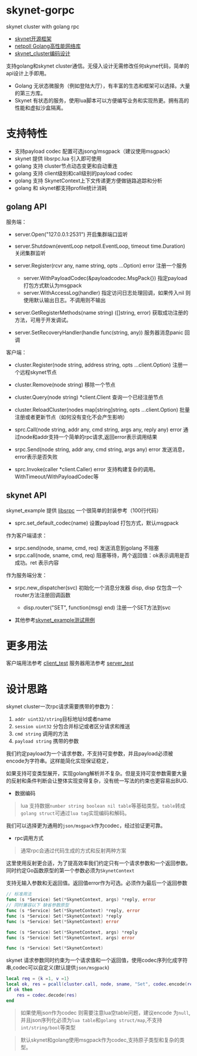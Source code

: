 # skynet-gorpc
skynet cluster with golang rpc

- [skynet开源框架](https://github.com/cloudwu/skynet/wiki)
- [netpoll Golang高性能网络库](https://github.com/cloudwego/netpoll/blob/develop/README_CN.md)
- [skynet_cluster编码设计](https://blog.codingnow.com/2017/03/skynet_cluster.html)

支持golang和skynet cluster通信。无侵入设计无需修改任何skyne代码，简单的api设计上手即用。

- Golang 无状态微服务（例如登陆大厅），有丰富的生态和框架可以选择。大量的第三方库。
- Skynet 有状态的服务，使用lua脚本可以方便编写业务和实现热更。拥有高的性能和虚拟沙盒隔离。

# 支持特性 #

- 支持payload codec 配置可选jsong/msgpack（建议使用msgpack）
- skynet 提供 libsrpc.lua 引入即可使用
- golang 支持 cluster节点动态变更和自动重连
- golang 支持 client级别和call级别的payload codec
- golang 支持 SkynetContext上下文传递更方便做链路追踪和分析
- golang 和 skynet都支持profile统计消耗

## golang API ##

服务端：

- server.Open("127.0.0.1:2531") 开启集群端口监听
- server.Shutdown(eventLoop netpoll.EventLoop, timeout time.Duration) 关闭集群监听

- server.Register(rcvr any, name string, opts ...Option) error 注册一个服务
  - server.WithPayloadCodec(&payloadcodec.MsgPack{}) 指定payload打包方式默认为msgpack
  - server.WithAccessLog(handler) 指定访问日志处理回调，如果传入nil 则使用默认输出日志。不调用则不输出
- server.GetRegisterMethods(name string) ([]string, error) 获取成功注册的方法，可用于开发调试。
- server.SetRecoveryHandler(handle func(string, any)) 服务器消息panic 回调

客户端：

- cluster.Register(node string, address string, opts ...client.Option) 注册一个远程skynet节点
- cluster.Remove(node string) 移除一个节点
- cluster.Query(node string) *client.Client 查询一个已经注册节点
- cluster.ReloadCluster(nodes map[string]string, opts ...client.Option) 批量注册或者更新节点（如何没有变化不会产生影响）

- sprc.Call(node string, addr any, cmd string, args any, reply any) error 通过node和addr支持一个简单的rpc请求,返回error表示调用结果
- srpc.Send(node string, addr any, cmd string, args any) error 发送消息，error表示是否失败
- sprc.Invoke(caller *client.Caller) error 支持构建复杂的调用。WithTimeout/WithPayloadCodec等

## skynet API ##

skynet_example 提供 [libsrpc](./skynet_example/libsrpc.lua) 一个很简单的封装参考（100行代码）

- sprc.set_default_codec(name) 设置payload 打包方式，默认msgpack

作为客户端请求：

- srpc.send(node, sname, cmd, req) 发送消息到golang 不阻塞
- srpc.call(node, sname, cmd, req) 阻塞等待，两个返回值：ok表示调用是否成功。ret 表示内容

作为服务端分发：

- srpc.new_dispatcher(svc) 初始化一个消息分发器 disp, disp 仅包含一个router方法注册回调函数
  - disp.router("SET", function(msg) end) 注册一个SET方法到svc

- 其他参考[skynet_example测试用例](./skynet_example/main_test.lua)

# 更多用法 #

客户端用法参考 [client_test](./srpc_client_test.go)
服务器用法参考 [server_test](./srpc_server_test.go)

# 设计思路 #

skynet cluster一次rpc请求需要携带的参数为：

1. `addr uint32/string`目标地址Id或者name
2. `session uint32` 分包合并标记或者区分请求和推送
3. `cmd string` 调用的方法
4. `payload string` 携带的参数

我们约定payload为一个请求参数，不支持可变参数，并且payload必须被encode为字符串。这样能简化实现保证稳定，

如果支持可变类型展开，实现golang解析并不复杂。但是支持可变参数需要大量的反射和条件判断会让整体实现变得复杂，没有统一写法的约束也更容易出BUG.


- 数据编码

> lua 支持数据`number string boolean nil table`等基础类型。`table`转成`golang struct`可通过`lua tag`实现编码和解码。

我们可以选择更为通用的`json/msgpack`作为codec，经过验证更可靠。

- rpc调用方式

> 通常rpc会通过代码生成的方式和反射两种方案

这里使用反射更合适，为了提高效率我们约定只有一个请求参数和一个返回参数。同时约定Go函数原型的第一个参数必须为`SkynetContext`

支持无输入参数和无返回值。返回值error作为可选。必须作为最后一个返回参数
```Go
// 标准用法
func (s *Service) Set(*SkynetContext, args) *reply, error
// 同时兼容以下 缺省参数原型
func (s *Service) Set(*SkynetContext) *reply, error
func (s *Service) Set(*SkynetContext) *reply
func (s *Service) Set(*SkynetContext) error

func (s *Service) Set(*SkynetContext, args) *reply
func (s *Service) Set(*SkynetContext, args) error

func (s *Service) Set(*SkynetContext)
```

skynet 请求参数同时约束为一个请求值和一个返回值，使用codec序列化成字符串,codec可以自定义(默认提供`json/msgpack`)

```Lua
local req = {k =1, v =1}
local ok, res = pcall(cluster.call, node, sname, "Set", codec.encode(req))
if ok then
    res = codec.decode(res)
end
```
> 如果使用json作为codec 则需要注意lua空table问题，建议encode 为`null`, 并且json序列化必须为`lua table`和`golang struct/map`,不支持`int/string/bool`等类型

> 默认skynet和golang使用msgpack作为codec,支持原子类型和复杂的类型。

